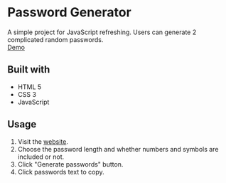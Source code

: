 # Password Generator
A simple project for JavaScript refreshing. Users can generate 2 complicated random passwords.  
[Demo](https://shoforgithub.github.io/password-generator/)
## Built with
- HTML 5
- CSS 3
- JavaScript
## Usage
1. Visit the [website](https://shoforgithub.github.io/password-generator/).
2. Choose the password length and whether numbers and symbols are included or not.
3. Click "Generate passwords" button.
4. Click passwords text to copy.
